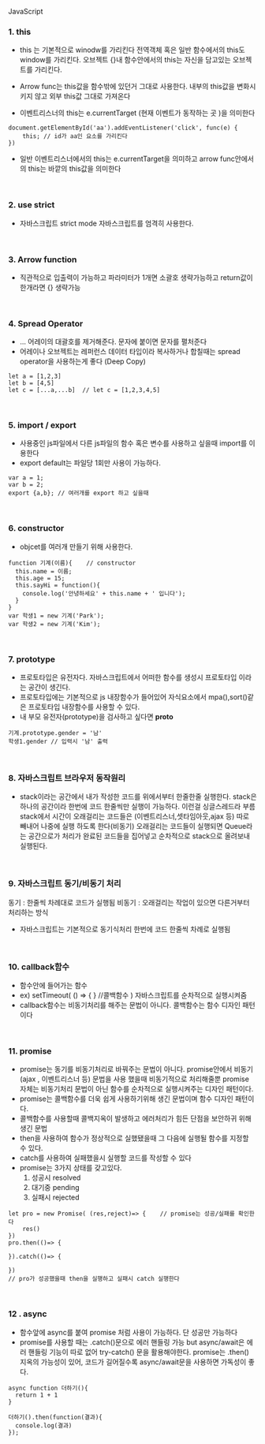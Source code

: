 JavaScript

### 1. this
- this 는 기본적으로 winodw를 가리킨다 전역객체 혹은 일반 함수에서의 this도 window를 가리킨다. 오브젝트 {}내 함수안에서의 this는 자신을 담고있는 오브젝트를 가리킨다.

- Arrow func는 this값을 함수밖에 있던거 그대로 사용한다.
내부의 this값을 변화시키지 않고 외부 this값 그대로 가져온다

- 이벤트리스너의 this는 e.currentTarget (현재 이벤트가 동작하는 곳 )을 의미한다
```
document.getElementById('aa').addEventListener('click', func(e) {
    this; // id가 aa인 요소를 가리킨다
}) 
```
- 일반 이벤트리스너에서의 this는 e.currentTarget을 의미하고 arrow func안에서의 this는 바깥의 this값을 의미한다

<br>


### 2. use strict
- 자바스크립트 strict mode 자바스크립트를 엄격히 사용한다.
<br>

### 3. Arrow function
- 직관적으로 입출력이 가능하고 파라미터가 1개면 소괄호 생략가능하고 return값이 한개라면 {} 생략가능
<br>

### 4. Spread Operator
- ... 어레이의 대괄호를 제거해준다. 문자에 붙이면 문자를 펼처준다
- 어레이나 오브젝트는 레퍼런스 데이터 타입이라 복사하거나 합칠때는 spread operator을 사용하는게 좋다 (Deep Copy)
```
let a = [1,2,3]
let b = [4,5]
let c = [...a,...b]  // let c = [1,2,3,4,5]
```
<br>

### 5. import / export
- 사용중인 js파일에서 다른 js파일의 함수 혹은 변수를 사용하고 싶을때 import를 이용한다
- export default는 파일당 1회만 사용이 가능하다.
```
var a = 1;
var b = 2;
export {a,b}; // 여러개를 export 하고 싶을때
```
<br>

### 6. constructor
- objcet를 여러개 만들기 위해 사용한다.
```
function 기계(이름){    // constructor
  this.name = 이름;
  this.age = 15;
  this.sayHi = function(){
    console.log('안녕하세요' + this.name + ' 입니다');
  }
}
var 학생1 = new 기계('Park');
var 학생2 = new 기계('Kim');
```
<br>

### 7. prototype
- 프로토타입은 유전자다. 자바스크립트에서 어떠한 함수를 생성시 프로토타입 이라는 공간이 생긴다. 
- 프로토타입에는 기본적으로 js 내장함수가 들어있어 자식요소에서 mpa(),sort()같은 프로토타입 내장함수를 사용할 수 있다.
- 내 부모 유전자(prototype)을 검사하고 싶다면 __proto__

```
기계.prototype.gender = '남'
학생1.gender // 입력시 '남' 출력
```
<br>

### 8. 자바스크립트 브라우저 동작원리 
- stack이라는 공간에서 내가 작성한 코드를 위에서부터 한줄한줄 실행한다. stack은 하나의 공간이라 한번에 코드 한줄씩만 실행이 가능하다.
이런걸 싱글스레드라 부름 stack에서 시간이 오래걸리는 코드들은 (이벤트리스너,셋타임아웃,ajax 등) 따로 빼내어 나중에 실행 하도록 한다(비동기)
오래걸리는 코드들이 실행되면 Queue라는 공간으로가 처리가 완료된 코드들을 집어넣고 순차적으로 stack으로 올려보내 실행된다.
<br>

### 9. 자바스크립트 동기/비동기 처리
동기 : 한줄씩 차례대로 코드가 실행됨
비동기 : 오래걸리는 작업이 있으면 다른거부터 처리하는 방식 
- 자바스크립트는 기본적으로 동기식처리 한번에 코드 한줄씩 차례로 실행됨
<br>

### 10. callback함수
- 함수안에 들어가는 함수
- ex) setTimeout(  () => {  } //콜백함수 ) 자바스크립트를 순차적으로 실행시켜줌
- callback함수는 비동기처리를 해주는 문법이 아니다. 콜백함수는 함수  디자인 패턴이다
<br>

### 11. promise 
- promise는 동기를 비동기처리로 바꿔주는 문법이 아니다. promise안에서 비동기(ajax , 이벤트리스너 등) 문법을 사용 했을때
비동기적으로 처리해줄뿐 promise 자체는 비동기처리 문법이 아닌 함수를 순차적으로 실행시켜주는 디자인 패턴이다.
- promise는 콜백함수를 더욱 쉽게 사용하기위해 생긴 문법이며 함수 디자인 패턴이다.
- 콜백함수를 사용할때 콜백지옥이 발생하고 에러처리가 힘든 단점을 보안하귀 위해 생긴 문법
- then을 사용하여 함수가 정상적으로 실했됐을때 그 다음에 실행될 함수를 지정할 수 있다.
- catch를 사용하여 실패했을시 실행할 코드를 작성할 수 있다
- promise는 3가지 상태를 갖고있다. 
    1. 성공시 resolved
    2. 대기중 pending
    3. 실패시 rejected
```
let pro = new Promise( (res,reject)=> {    // promise는 성공/실패를 확인한다
    res()
})  
pro.then(()=> {
    
}).catch(()=> {
    
})
// pro가 성공했을때 then을 실행하고 실패시 catch 실행한다
```
<br>

### 12 . async
- 함수앞에 async를 붙여 promise 처럼 사용이 가능하다. 단 성공만 가능하다
 - promise를 사용할 때는 .catch()문으로 에러 핸들링 가능 but async/await은 에러 핸들링 기능이 따로 없어 try-catch() 문을 활용해야한다.
 promise는 .then() 지옥의 가능성이 있어,  코드가 길어질수록 async/await문을 사용하면 가독성이 좋다.

```
async function 더하기(){
  return 1 + 1 
}

더하기().then(function(결과){
  console.log(결과)
});
```